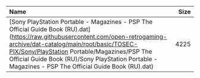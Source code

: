 |Name|Size|
|:---|---:|
|[Sony PlayStation Portable - Magazines - PSP The Official Guide Book (RU).dat](https://raw.githubusercontent.com/open-retrogaming-archive/dat-catalog/main/root/basic/TOSEC-PIX/Sony/PlayStation Portable/Magazines/PSP The Official Guide Book (RU)/Sony PlayStation Portable - Magazines - PSP The Official Guide Book (RU).dat)|4225|

